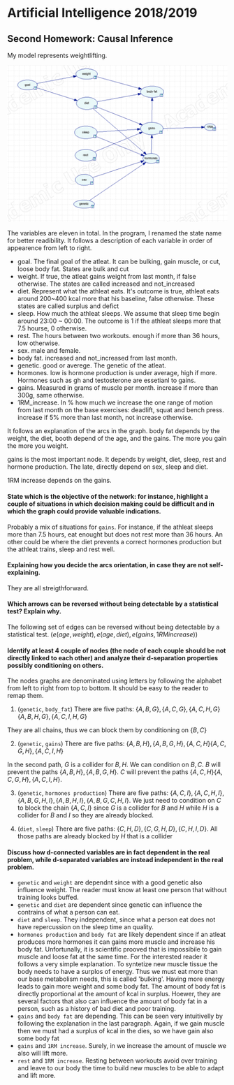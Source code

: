 # Artificial Intelligence 2018/2019
## Second Homework: Causal Inference

My model represents weightlifting.  

![alt](./images/net.png)

The variables are eleven in total. In the program, I renamed the state name for better readibility. It follows a description of each variable in order of appearence from left to right.

- goal. The final goal of the atleat. It can be bulking, gain muscle, or cut, loose body fat. States are bulk and cut
- weight. If true, the atleat gains weight from last month, if false otherwise. The states are called increased and not_increased
- diet. Represent what the athleat eats. It's outcome is true, athleat eats around 200~400 kcal more that his baseline, false otherwise. These states are called surplus and defict
- sleep. How much the athleat sleeps. We assume that sleep time begin around 23:00 ~ 00:00. The outcome is 1 if the athleat sleeps more that 7.5 hourse, 0 otherwise.
- rest. The hours between two workouts. enough if more than 36 hours, low otherwise.
- sex. male and female.
- body fat. increased and not_increased from last month.
- genetic. good or averege. The genetic of the atleat.
- hormones. low is hormone production is under average, high if more. Hormones such as gh and testosterone are essetianl to gains.
- gains. Measured in grams of muscle per month. increase if more than 300g, same otherwise.
- 1RM_increase. In % how much we increase the one range of motion from last month on the base exercises: deadlift, squat and bench press. increase if 5% more than last month, not increase otherwise.

It follows an explanation of the arcs in the graph. body fat depends by the weight, the diet, booth depend of the age, and the gains. The more you gain the more you weight.

gains is the most important node. It depends by weight, diet, sleep, rest and hormone production. The late, directly depend on sex, sleep and diet. 

1RM increase depends on the gains.


#### State which is the objective of the network: for instance, highlight a couple of situations in which decision making could be difficult and in which the graph could provide valuable indications.

Probably a mix of situations for `gains`. For instance, if the athleat sleeps more than 7.5 hours, eat enought but does not rest more than 36 hours. An other could be where the diet prevents a correct hormones production but the athleat trains, sleep and rest well.

#### Explaining how you decide the arcs orientation, in case they are not self- explaining.

They are all streigthforward.

#### Which arrows can be reversed without being detectable by a statistical test? Explain why.

The following set of edges can be reversed without being detectable by a statistical test.
$(e(age, weight), e(age, diet), e(gains, 1RM increase))$ 

#### Identify at least 4 couple of nodes (the node of each couple should be not directly linked to each other) and analyze their d-separation properties possibly conditioning on others.

The nodes graphs are denominated using letters by following the alphabet from left to right from top to bottom. It should be easy to the reader to remap them.

1. (`genetic`, `body_fat`)
There are five paths: $\{A,B,G\}, \{A,C,G\}, \{A,C,H,G\}  \{A,B,H,G\},  \{A,C,I,H,G\}$

They are all chains, thus we can block them by conditioning on $\{B,C\}$

2. (`genetic`, `gains`)
There are five paths: $\{A,B,H\}, \{A, B, G, H\}, \{A,C, H\}  \{A,C,G,H\},  \{A,C,I,H\}$

In the second path, $G$ is a collider for $B, H$. We can condition on $B, C$. $B$ will prevent the paths $\{A,B,H\},  \{A, B, G, H\}$. $C$ will prevent the paths $\{A,C, H\} \{A,C,G,H\},  \{A,C,I,H\}$.

3. (`genetic`, `hormones production`)
There are five paths: $\{A,C,I\}, \{A, C, H, I\},  \{A,B ,G, H, I\},  \{A, B, H, I\}, \{ A,B,G,C,H,I\}$. We just need to condition on $C$ to block the chain $\{ A, C, I\}$ since $G$ is a collider for $B$ and $H$ while $H$ is a collider for $B$ and $I$ so they are already blocked.

4. (`diet`, `sleep`)
There are five paths: $\{C, H, D \}, \{ C,G,H,D\}, \{C, H, I, D\}$.
All those paths are already blocked by $H$ that is a collider


#### Discuss how d-connected variables are in fact dependent in the real problem, while d-separated variables are instead independent in the real problem.

- `genetic` and `weight` are dependnt since with a good genetic also influence weight. The reader must know at least one person that without training looks buffed.
- `genetic` and `diet` are dependent since genetic can influence the contrains of what a person can eat.
- `diet` and `sleep`. They independent, since what a person eat does not have repercussion on the sleep time an quality. 
- `hormones production` and `body fat` are likely dependent since if an atleat produces more hormones it can gains more muscle and increase his body fat. Unfortunally, it is scientific prooved that is impossibile to gain muscle and loose fat at the same time. For the interested reader it follows a very simple explanation. To syntetize new muscle tissue the body needs to have a surplos of energy. Thus we must eat more than our base metabolism needs, this is called 'bulking'. Having more energy leads to gain more weight and some body fat. The amount of body fat is directly proportional at the amount of kcal in surplus. Hoewer, they are several factors that also can influence the amount of body fat in a person, such as a history of bad diet and poor training. 
- `gains` and `body fat` are depending. This can be seen very intuitivelly by following the explanation in the last paragraph. Again, if we gain muscle then we must had a surplus of kcal in the dies, so we have gain also some body fat
- `gains` and `1RM increase`. Surely, in we increase the amount of muscle we also will lift more.
- `rest` and `1RM increase`. Resting between workouts avoid over training and leave to our body the time to build new muscles to be able to adapt and lift more.